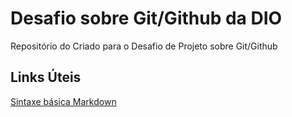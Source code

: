 # Desafio sobre Git/Github da DIO
Repositório do Criado para o Desafio de Projeto sobre Git/Github

## Links Úteis
[Sintaxe básica Markdown](https://www.markdownguide.org/basic-syntax/)
